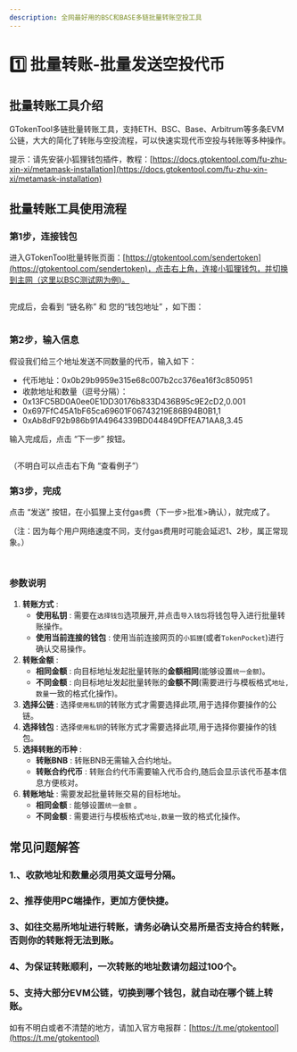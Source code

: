 ```yaml
---
description: 全网最好用的BSC和BASE多链批量转账空投工具
---
```


# 1️⃣ 批量转账-批量发送空投代币

## 批量转账工具介绍

GTokenTool多链批量转账工具，支持ETH、BSC、Base、Arbitrum等多条EVM公链，大大的简化了转账与空投流程，可以快速实现代币空投与转账等多种操作。

提示：请先安装小狐狸钱包插件，教程：[https://docs.gtokentool.com/fu-zhu-xin-xi/metamask-installation](https://docs.gtokentool.com/fu-zhu-xin-xi/metamask-installation)

## 批量转账工具使用流程

### 第1步，连接钱包

进入GTokenTool批量转账页面：[https://gtokentool.com/sendertoken](https://gtokentool.com/sendertoken)，点击右上角，连接小狐狸钱包，并切换到主网（这里以BSC测试网为例)。

<figure><img src="https://lh7-us.googleusercontent.com/gf3ho8iEOWdZ6l5WkDlPZxbKNT_CFjiCJbDjXO6u4bwHU8EKdz-Rl9XOw_-t4q89mr_46jo79lDkh3rGpR_JXNRamJfdb76fUuf22kCvDskV23QTiDusrdv9zHNvhcfGEp-Dg_mIB2BpCWVjbi_v_7E" alt=""><figcaption></figcaption></figure>

完成后，会看到 “链名称” 和 您的“钱包地址” ，如下图：

<figure><img src="https://lh7-us.googleusercontent.com/WhMhizOEkTeTbsLmcjI91mKH9e6Z458de7d8osvO6Krv2VCG1Fv5cXdVHhEO8Ps2Z97_pPtF9Wkff3EdbGVCd4Zb7VQ4z1LF9-VK4R-nFm5PJHMROZJdLJZhF9MThLfCb4MQ9M34pdQrr4MoNlaShOs" alt=""><figcaption></figcaption></figure>

### 第2步，输入信息

假设我们给三个地址发送不同数量的代币，输入如下：

* 代币地址：0x0b29b9959e315e68c007b2cc376ea16f3c850951
* 收款地址和数量（逗号分隔）：
* 0x13FC5BD0A0ee0E1DD30176b833D436B95c9E2cD2,0.001
* 0x697FfC45A1bF65ca69601F06743219E86B94B0B1,1
* 0xAb8dF92b986b91A4964339BD044849DFfEA71AA8,3.45

输入完成后，点击 “下一步” 按钮。

<figure><img src="https://lh7-us.googleusercontent.com/B8UkNj3KS0pdAZDOeRAZdOKzbshvvk0_sviWrnGwxyAqSQqGaozP7To4uOFa8xCCSvoUAaQyM3QQZ0vTXawn7D1u2QqBBXNuvTKL-Elb5EdHs9Ubo1bjUf_wYRXjaIHmNXRnsImOZqU_W0DKzwjC-zo" alt=""><figcaption></figcaption></figure>

（不明白可以点击右下角 “查看例子”）

### 第3步，完成

点击 “发送” 按钮，在小狐狸上支付gas费（下一步>批准>确认），就完成了。

（注：因为每个用户网络速度不同，支付gas费用时可能会延迟1、2秒，属正常现象。）

<figure><img src="https://lh7-us.googleusercontent.com/1wCBsw9KQeTYUbULZfNh42zn2JAAIwC8Xf2GCYptwCt09DJGlV4HN1hmK4L7tEZNtV1mJOrPnMPv-mR-yFGnwMpccya7cfCc_xedSinm723gwLtSoEZ47xBB3jb8JkIXFnvYzYz94Fe-hdvkU6vaaXI" alt=""><figcaption></figcaption></figure>

<figure><img src="https://lh7-us.googleusercontent.com/7wFVCGer8aMcSieCQqD2_HYwmviyYPw9EZHq8pEdUdJdJ1Xw42oh65VZzGCPd-kx3rcsbzolLiAAw_WBa-DITJlMwNQh-pnQVHFyzG5Q5MRKOu1TYIX2wibuFb6d0PyAJc8eZlW9atq1-b9rW2CMylE" alt=""><figcaption></figcaption></figure>

### 参数说明  <a href="#can-shu-shuo-ming" id="can-shu-shuo-ming"></a>

1. **转账方式** :
   * **使用私钥** : 需要在`选择钱包`选项展开,并点击`导入钱包`将钱包导入进行批量转账操作。
   * **使用当前连接的钱包** : 使用当前连接网页的`小狐狸`(或者`TokenPocket`)进行确认交易操作。
2. **转账金额** :
   * **相同金额** : 向目标地址发起批量转账的**金额相同**(能够设置`统一金额`)。
   * **不同金额** : 向目标地址发起批量转账的**金额不同**(需要进行与模板格式`地址,数量`一致的格式化操作)。
3. **选择公链** : 选择`使用私钥`的转账方式才需要选择此项,用于选择你要操作的公链。
4. **选择钱包** : 选择`使用私钥`的转账方式才需要选择此项,用于选择你要操作的钱包。
5. **选择转账的币种** :
   * **转账BNB** : 转账BNB无需输入合约地址。
   * **转账合约代币** : 转账合约代币需要输入代币合约,随后会显示该代币基本信息方便核对。
6. **转账地址** : 需要发起批量转账交易的目标地址。
   * **相同金额** : 能够设置`统一金额` 。
   * **不同金额** : 需要进行与模板格式`地址,数量`一致的格式化操作。

## 常见问题解答 <a href="#chang-jian-wen-ti-jie-da" id="chang-jian-wen-ti-jie-da"></a>

### 1.、收款地址和数量必须用英文逗号分隔。

### 2、推荐使用PC端操作，更加方便快捷。

### 3、如往交易所地址进行转账，请务必确认交易所是否支持合约转账，否则你的转账将无法到账。

### 4、为保证转账顺利，一次转账的地址数请勿超过100个。

### 5、支持大部分EVM公链，切换到哪个钱包，就自动在哪个链上转账。

如有不明白或者不清楚的地方，请加入官方电报群：[https://t.me/gtokentool](https://t.me/gtokentool)
